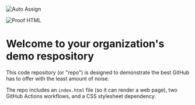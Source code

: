![Auto Assign](https://github.com/PineCraft-Studio/demo-repository/actions/workflows/auto-assign.yml/badge.svg)

![Proof HTML](https://github.com/PineCraft-Studio/demo-repository/actions/workflows/proof-html.yml/badge.svg)

# Welcome to your organization's demo respository
This code repository (or "repo") is designed to demonstrate the best GitHub has to offer with the least amount of noise.

The repo includes an `index.html` file (so it can render a web page), two GitHub Actions workflows, and a CSS stylesheet dependency.